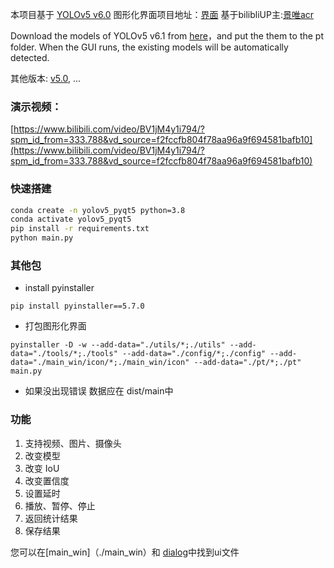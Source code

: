 本项目基于 [YOLOv5 v6.0](https://github.com/ultralytics/yolov5/tree/v6.0)
图形化界面项目地址：[界面](https://github.com/Javacr/PyQt5-YOLOv5)
基于bilibliUP主:[景唯acr](https://space.bilibili.com/34704910)

Download the models of  YOLOv5 v6.1 from [here](https://github.com/ultralytics/yolov5/releases/tag/v6.0)，and put the them to the pt folder. When the GUI runs, the existing models will be automatically detected.

其他版本: [v5.0](https://github.com/Javacr/PyQt5-YOLOv5/tree/yolov5_v5.0), ...


### 演示视频：
[https://www.bilibili.com/video/BV1jM4y1i794/?spm_id_from=333.788&vd_source=f2fccfb804f78aa96a9f694581bafb10](https://www.bilibili.com/video/BV1jM4y1i794/?spm_id_from=333.788&vd_source=f2fccfb804f78aa96a9f694581bafb10)

### 快速搭建

```bash
conda create -n yolov5_pyqt5 python=3.8
conda activate yolov5_pyqt5
pip install -r requirements.txt
python main.py
```
### 其他包

- install pyinstaller

```
pip install pyinstaller==5.7.0
```

- 打包图形化界面

```
pyinstaller -D -w --add-data="./utils/*;./utils" --add-data="./tools/*;./tools" --add-data="./config/*;./config" --add-data="./main_win/icon/*;./main_win/icon" --add-data="./pt/*;./pt" main.py
```

- 如果没出现错误 数据应在 dist/main中

### 功能

1. 支持视频、图片、摄像头
2. 改变模型
3. 改变 IoU
4. 改变置信度
5. 设置延时
6. 播放、暂停、停止
7. 返回统计结果
8. 保存结果

您可以在[main_win]（./main_win）和 [dialog](dialog)中找到ui文件



